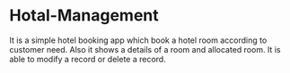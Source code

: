 # Hotal-Management
It is a simple hotel booking app which book a hotel room according to customer need. Also it shows a details of a room and allocated room. It is able to modify a record or delete a record.
